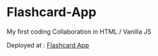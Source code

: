 # Flashcard-App
My first coding Collaboration in HTML / Vanilla JS 

Deployed at : <a href="https://nejurgis.github.io/Flashcard-App/">Flashcard App</a>
